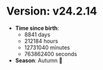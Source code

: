 # Version: v24.2.14
- **Time since birth**:
  - 8841 days
  - 212184 hours
  - 12731040 minutes
  - 763862400 seconds
- **Season**: Autumn 🍁
